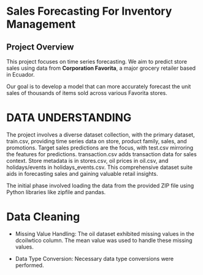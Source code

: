 # Sales Forecasting For Inventory Management

## Project Overview

This project focuses on time series forecasting. We aim to predict store sales using data from **Corporation Favorita**, a major grocery retailer based in Ecuador.

Our goal is to develop a model that can more accurately forecast the unit sales of thousands of items sold across various Favorita stores.

# DATA UNDERSTANDING

The project involves a diverse dataset collection, with the primary dataset, train.csv, providing time series data on store, product family, sales, and promotions. Target sales predictions are the focus, with test.csv mirroring the features for predictions. transaction.csv adds transaction data for sales context. Store metadata is in stores.csv, oil prices in oil.csv, and holidays/events in holidays_events.csv. This comprehensive dataset suite aids in forecasting sales and gaining valuable retail insights.

The initial phase involved loading the data from the provided ZIP file using Python libraries like zipfile and pandas.

# Data Cleaning

- Missing Value Handling: The oil dataset exhibited missing values in the dcoilwtico column. The mean value was used to handle these missing values.
  
- Data Type Conversion: Necessary data type conversions were performed.





